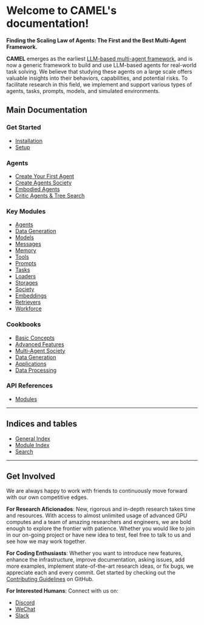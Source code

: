 # Welcome to CAMEL's documentation!

**Finding the Scaling Law of Agents: The First and the Best Multi-Agent Framework.**

**CAMEL** emerges as the earliest [LLM-based multi-agent framework](https://arxiv.org/pdf/2303.17760.pdf), and is now a generic framework to build and use LLM-based agents for real-world task solving. We believe that studying these agents on a large scale offers valuable insights into their behaviors, capabilities, and potential risks. To facilitate research in this field, we implement and support various types of agents, tasks, prompts, models, and simulated environments.

## Main Documentation

### Get Started
- [Installation](get_started/installation.md)
- [Setup](get_started/setup.md)

### Agents
- [Create Your First Agent](cookbooks/create_your_first_agent.ipynb)
- [Create Agents Society](cookbooks/create_your_first_agents_society.ipynb)
- [Embodied Agents](cookbooks/embodied_agents.ipynb)
- [Critic Agents & Tree Search](cookbooks/critic_agents_and_tree_search.ipynb)

### Key Modules
- [Agents](key_modules/agents.md)
- [Data Generation](key_modules/datagen.md)
- [Models](key_modules/models.md)
- [Messages](key_modules/messages.md)
- [Memory](key_modules/memory.md)
- [Tools](key_modules/tools.md)
- [Prompts](key_modules/prompts.md)
- [Tasks](key_modules/tasks.md)
- [Loaders](key_modules/loaders.md)
- [Storages](key_modules/storages.md)
- [Society](key_modules/society.md)
- [Embeddings](key_modules/embeddings.md)
- [Retrievers](key_modules/retrievers.md)
- [Workforce](key_modules/workforce.md)

### Cookbooks
- [Basic Concepts](cookbooks/basic_concepts/index)
- [Advanced Features](cookbooks/advanced_features/index)
- [Multi-Agent Society](cookbooks/multi_agent_society/index)
- [Data Generation](cookbooks/data_generation/index)
- [Applications](cookbooks/applications/index)
- [Data Processing](cookbooks/data_processing/index)

### API References
- [Modules](modules)

---

## Indices and tables

- [General Index](#genindex)
- [Module Index](#modindex)
- [Search](#search)

---

## Get Involved

We are always happy to work with friends to continuously move forward with our own competitive edges.

**For Research Aficionados**: New, rigorous and in-depth research takes time and resources. With access to almost unlimited usage of advanced GPU computes and a team of amazing researchers and engineers, we are bold enough to explore the frontier with patience. Whether you would like to join in our on-going project or have new idea to test, feel free to talk to us and see how we may work together.

**For Coding Enthusiasts**: Whether you want to introduce new features, enhance the infrastructure, improve documentation, asking issues, add more examples, implement state-of-the-art research ideas, or fix bugs, we appreciate each and every commit. Get started by checking out the [Contributing Guidelines](https://github.com/camel-ai/camel/wiki/Contributing-Guidlines) on GitHub.

**For Interested Humans**: Connect with us on:
- [Discord](https://discord.camel-ai.org)
- [WeChat](https://ghli.org/camel/wechat.png)
- [Slack](https://join.slack.com/t/camel-ai/shared_invite/zt-2g7xc41gy-_7rcrNNAArIP6sLQqldkqQ)